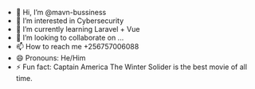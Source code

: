 - 👋 Hi, I’m @mavn-bussiness
- 👀 I’m interested in Cybersecurity
- 🌱 I’m currently learning Laravel + Vue
- 💞️ I’m looking to collaborate on ...
- 📫 How to reach me +256757006088
- 😄 Pronouns: He/Him
- ⚡ Fun fact: Captain America The Winter Solider is the best movie of all time.

<!---
mavn-bussiness/mavn-bussiness is a ✨ special ✨ repository because its `README.md` (this file) appears on your GitHub profile.
You can click the Preview link to take a look at your changes.
--->
